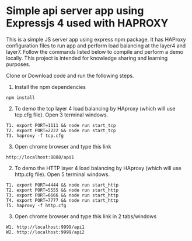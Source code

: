 # Simple api server app using Expressjs 4 used with HAPROXY
<p> This is a simple JS server app using express npm package. It has HAProxy configuration files to run app and perform load balancing at the layer4 and layer7. Follow the commands listed below to compile and perform a demo locally. This project is intended for knowledge sharing and learning purposes.</p>


Clone or Download code and run the following steps.

1. Install the npm dependencies
```
npm install
```

2. To demo the tcp layer 4 load balancing by HAproxy (which will use tcp.cfg file). Open 3 terminal windows.
```
T1. export PORT=1111 && node run start_tcp
T2. export PORT=2222 && node run start_tcp
T3. haproxy -f tcp.cfg
```

3. Open chrome browser and type this link
```
http://localhost:8888/api1
```

2. To demo the HTTP layer 4 load balancing by HAproxy (which will use http.cfg file). Open 5 terminal windows.
```
T1. export PORT=4444 && node run start_http
T2. export PORT=5555 && node run start_http
T3. export PORT=6666 && node run start_http
T4. export PORT=7777 && node run start_http
T5. haproxy -f http.cfg
```

3. Open chrome browser and type this link in 2 tabs/windows
```
W1. http://localhost:9999/api1
W2. http://localhost:9999/api2
```
